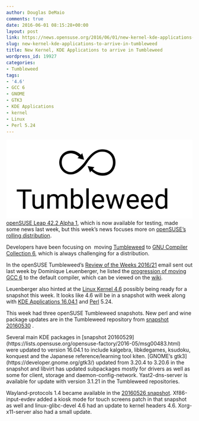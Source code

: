 ```yaml
---
author: Douglas DeMaio
comments: true
date: 2016-06-01 08:15:28+00:00
layout: post
link: https://news.opensuse.org/2016/06/01/new-kernel-kde-applications-to-arrive-in-tumbleweed/
slug: new-kernel-kde-applications-to-arrive-in-tumbleweed
title: New Kernel, KDE Applications to arrive in Tumbleweed
wordpress_id: 19927
categories:
- Tumbleweed
tags:
- '4.6'
- GCC 6
- GNOME
- GTK3
- KDE Applications
- kernel
- Linux
- Perl 5.24
---
```


[![Tumbleweed-black](/wp-content/uploads/2016/03/Tumbleweed-black.png)openSUSE Leap 42.2 Alpha 1](http://download.opensuse.org/distribution/leap/42.2/), which is now available for testing, made some news last week, but this week’s news focuses more on [openSUSE’s rolling distribution](https://en.opensuse.org/Portal:Tumbleweed).

Developers have been focusing on  moving [Tumbleweed](https://en.opensuse.org/Portal:Tumbleweed) to [GNU Compiler Collection 6](https://gcc.gnu.org/), which is always challenging for a distribution.

In the openSUSE Tumbleweed’s [Review of the Weeks 2016/21](https://lists.opensuse.org/opensuse-factory/2016-05/msg00470.html) email sent out last week by Dominique Leuenberger, he listed the [progression of moving GCC 6](https://en.opensuse.org/Move_to_Gcc6) to the default compiler, which can be viewed on the [wiki](https://en.opensuse.org/Move_to_Gcc6).

Leuenberger also hinted at the [Linux Kernel 4.6](https://www.kernel.org/) possibly being ready for a snapshot this week. It looks like 4.6 will be in a snapshot with week along with [KDE Applications 16.04.1](https://www.kde.org/announcements/announce-applications-16.04.1.php) and [Perl](https://www.perl.org/) 5.24.

This week had three openSUSE Tumbleweed snapshots. New perl and wine package updates are in the Tumbleweed repository from [snapshot 20160530](https://lists.opensuse.org/opensuse-factory/2016-05/msg00497.html) .

<!-- more -->Several main KDE packages in [snapshot 20160529](https://lists.opensuse.org/opensuse-factory/2016-05/msg00483.html) were updated to version 16.04.1 to include kalgebra, libkdegames, ksudoku, konquest and the Japanese reference/learning tool kiten. [GNOME’s gtk3](https://developer.gnome.org/gtk3/) updated from 3.20.4 to 3.20.6 in the snapshot and libvirt has updated subpackages mostly for drivers as well as some for client, storage and daemon-config-network. Yast2-dns-server is available for update with version 3.1.21 in the Tumbleweed repositories.

Wayland-protocols 1.4 became available in the [20160526 snapshot](https://lists.opensuse.org/opensuse-factory/2016-05/msg00473.html). Xf86-input-evdev added a kiosk mode for touch screens patch in that snapshot as well and linux-glibc-devel 4.6 had an update to kernel headers 4.6. Xorg-x11-server also had a small update.
